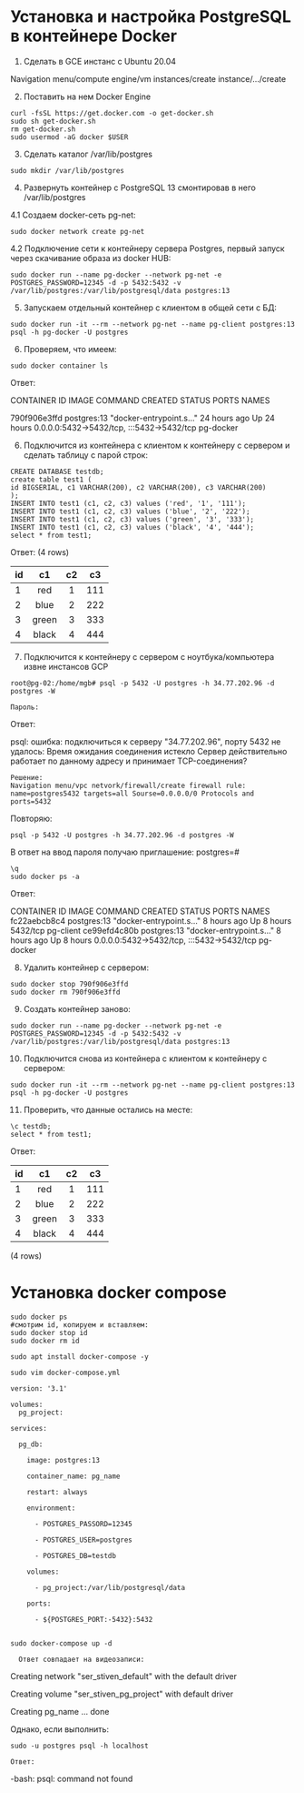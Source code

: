 # Установка и настройка PostgreSQL в контейнере Docker
1. Сделать в GCE инстанс с Ubuntu 20.04

Navigation menu/compute engine/vm instances/create instance/.../create

2. Поставить на нем Docker Engine
```
curl -fsSL https://get.docker.com -o get-docker.sh
sudo sh get-docker.sh
rm get-docker.sh
sudo usermod -aG docker $USER
```
 
3. Сделать каталог /var/lib/postgres
```
sudo mkdir /var/lib/postgres
```

4. Развернуть контейнер с PostgreSQL 13 смонтировав в него /var/lib/postgres

4.1 Создаем docker-сеть pg-net: 
```
sudo docker network create pg-net
```
4.2 Подключение сети к контейнеру сервера Postgres, первый запуск через скачивание образа из docker HUB:
```
sudo docker run --name pg-docker --network pg-net -e POSTGRES_PASSWORD=12345 -d -p 5432:5432 -v /var/lib/postgres:/var/lib/postgresql/data postgres:13
```

5. Запускаем отдельный контейнер с клиентом в общей сети с БД:
```
sudo docker run -it --rm --network pg-net --name pg-client postgres:13 psql -h pg-docker -U postgres
```
6. Проверяем, что имеем:
```
sudo docker container ls
```
Ответ:

CONTAINER ID   IMAGE         COMMAND                  CREATED        STATUS        PORTS                                       NAMES

790f906e3ffd   postgres:13   "docker-entrypoint.s…"   24 hours ago   Up 24 hours   0.0.0.0:5432->5432/tcp, :::5432->5432/tcp   pg-docker



6. Подключится из контейнера с клиентом к контейнеру с сервером и сделать таблицу с парой строк:
```
CREATE DATABASE testdb;
create table test1 (
id BIGSERIAL, c1 VARCHAR(200), c2 VARCHAR(200), c3 VARCHAR(200)
);
INSERT INTO test1 (c1, c2, c3) values ('red', '1', '111');
INSERT INTO test1 (c1, c2, c3) values ('blue', '2', '222');
INSERT INTO test1 (c1, c2, c3) values ('green', '3', '333');
INSERT INTO test1 (c1, c2, c3) values ('black', '4', '444');
select * from test1;
```
Ответ: (4 rows)

id|c1|c2| c3|
:----|:--------:|:--------:|:-----:
1  |red    | 1 | 111
2|  blue   | 2 | 222
3 |green  | 3 | 333
4 |black  | 4 | 444


7. Подключится к контейнеру с сервером с ноутбука/компьютера извне инстансов GCP
```
root@pg-02:/home/mgb# psql -p 5432 -U postgres -h 34.77.202.96 -d postgres -W

Пароль:
```
Ответ:

psql: ошибка: подключиться к серверу "34.77.202.96", порту 5432 не удалось: Время ожидания соединения истекло
Сервер действительно работает по данному адресу и принимает TCP-соединения?
```
Решение:
Navigation menu/vpc netvork/firewall/create firewall rule: name=postgres5432 targets=all Sourse=0.0.0.0/0 Protocols and ports=5432
```
Повторяю:
```
psql -p 5432 -U postgres -h 34.77.202.96 -d postgres -W
```
В ответ на ввод пароля получаю приглашение: postgres=#
```
\q
sudo docker ps -a
```
Ответ:

CONTAINER ID   IMAGE         COMMAND                  CREATED       STATUS       PORTS                                       NAMES
fc22aebcb8c4   postgres:13   "docker-entrypoint.s…"   8 hours ago   Up 8 hours   5432/tcp                                    pg-client
ce99efd4c80b   postgres:13   "docker-entrypoint.s…"   8 hours ago   Up 8 hours   0.0.0.0:5432->5432/tcp, :::5432->5432/tcp   pg-docker


8. Удалить контейнер с сервером:
```
sudo docker stop 790f906e3ffd
sudo docker rm 790f906e3ffd
```
9. Создать контейнер заново:
```
sudo docker run --name pg-docker --network pg-net -e POSTGRES_PASSWORD=12345 -d -p 5432:5432 -v /var/lib/postgres:/var/lib/postgresql/data postgres:13
```

10. Подключится снова из контейнера с клиентом к контейнеру с сервером:
```
sudo docker run -it --rm --network pg-net --name pg-client postgres:13 psql -h pg-docker -U postgres
```
11. Проверить, что данные остались на месте:
```
\c testdb;
select * from test1;
```
Ответ:

id|c1|c2| c3|
:----|:--------:|:--------:|:-----:
1  |red    | 1 | 111
2|  blue   | 2 | 222
3 |green  | 3 | 333
4 |black  | 4 | 444

(4 rows)

# Установка docker compose
```
sudo docker ps
#смотрим id, копируем и вставляем:
sudo docker stop id
sudo docker rm id
```

```
sudo apt install docker-compose -y
```
```
sudo vim docker-compose.yml
```

```
version: '3.1'

volumes:
  pg_project:

services:

  pg_db:
  
    image: postgres:13
    
    container_name: pg_name
    
    restart: always
    
    environment:
    
      - POSTGRES_PASSORD=12345
      
      - POSTGRES_USER=postgres
      
      - POSTGRES_DB=testdb
      
    volumes:
    
      - pg_project:/var/lib/postgresql/data
      
    ports:
    
      - ${POSTGRES_PORT:-5432}:5432
      
```
      
 ```
sudo docker-compose up -d
```
      
      Ответ совпадает на видеозаписи:
Creating network "ser_stiven_default" with the default driver

Creating volume "ser_stiven_pg_project" with default driver

Creating pg_name ... done

Однако, если выполнить:

```
sudo -u postgres psql -h localhost
```

    Ответ:
-bash: psql: command not found


